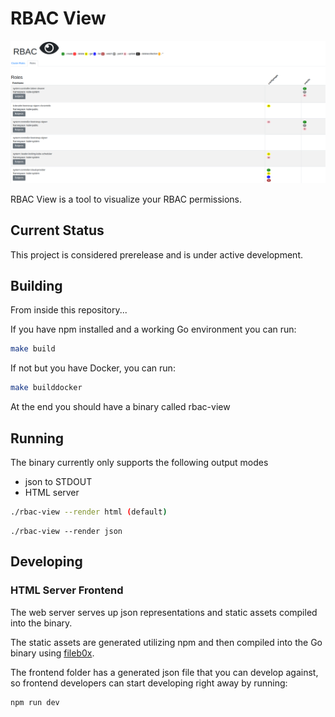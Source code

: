 

# RBAC View



![RBAC View Screenshot](img/screen.png?raw=true)



RBAC  View is a tool to visualize your RBAC permissions. 

## Current Status

This project is considered prerelease and is under active development.

## Building

From inside this repository...

If you have npm installed and a working Go environment you can run:

```bash
make build
```

If not but you have Docker, you can run:

```bash
make builddocker
```

At the end you should have a binary called rbac-view

## Running

The binary currently only supports the following output modes

- json to STDOUT
- HTML server

```bash
./rbac-view --render html (default)
```

```
./rbac-view --render json
```

## Developing

### HTML Server Frontend

The web server serves up json representations and static assets compiled into the binary.

The static assets are generated utilizing npm and then compiled into the Go binary using [fileb0x](https://github.com/UnnoTed/fileb0x).

The frontend folder has a generated json file that you can develop against, so frontend developers can start developing right away by running:

```bash
npm run dev
```